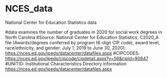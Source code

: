 # NCES_data
National Center for Education Statistics data

#data examines the number of graduates in 2020 for social work degrees in North Carolina
#Source: National Center for Education Statistics, C2020_A file (Awards/degrees conferred by program (6-digit CIP code), award level, race/ethnicity, and gender: July 1, 2019 to June 30, 2020): https://nces.ed.gov/ipeds/datacenter/datafiles.aspx 
#CIPCODES: https://nces.ed.gov/ipeds/cipcode/cipdetail.aspx?y=56&cipid=90847
#UNITID: Institutional Characteristics	Directory information	https://nces.ed.gov/ipeds/datacenter/datafiles.aspx

